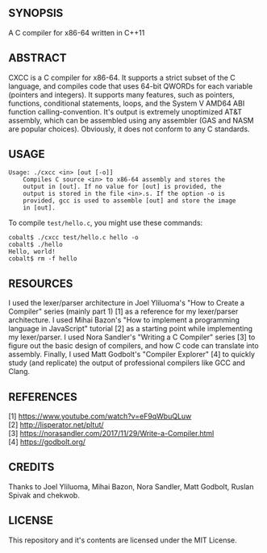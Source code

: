 ## SYNOPSIS
A C compiler for x86-64 written in C++11

## ABSTRACT
CXCC is a C compiler for x86-64. It supports a strict subset of the C language, and compiles code that uses 64-bit QWORDs for each variable (pointers and integers). It supports many features, such as pointers, functions, conditional statements, loops, and the System V AMD64 ABI function calling-convention. It's output is extremely unoptimized AT&T assembly, which can be assembled using any assembler (GAS and NASM are popular choices). Obviously, it does not conform to any C standards.

## USAGE
```
Usage: ./cxcc <in> [out [-o]]
    Compiles C source <in> to x86-64 assembly and stores the
    output in [out]. If no value for [out] is provided, the
    output is stored in the file <in>.s. If the option -o is
    provided, gcc is used to assemble [out] and store the image
    in [out].
```
To compile `test/hello.c`, you might use these commands:
```
cobalt$ ./cxcc test/hello.c hello -o
cobalt$ ./hello
Hello, world!
cobalt$ rm -f hello
```

## RESOURCES
I used the lexer/parser architecture in Joel Yliluoma's "How to Create a Compiler" series (mainly part 1) [1] as a reference for my lexer/parser architecture. I used Mihai Bazon's "How to implement a programming language in JavaScript" tutorial [2] as a starting point while implementing my lexer/parser. I used Nora Sandler's "Writing a C Compiler" series [3] to figure out the basic design of compilers, and how C code can translate into assembly. Finally, I used Matt Godbolt's "Compiler Explorer" [4] to quickly study (and replicate) the output of professional compilers like GCC and Clang.

## REFERENCES
[1] https://www.youtube.com/watch?v=eF9qWbuQLuw \
[2] http://lisperator.net/pltut/ \
[3] https://norasandler.com/2017/11/29/Write-a-Compiler.html \
[4] https://godbolt.org/

## CREDITS
Thanks to Joel Yliluoma, Mihai Bazon, Nora Sandler, Matt Godbolt, Ruslan Spivak and chekwob.

## LICENSE 
This repository and it's contents are licensed under the MIT License.
